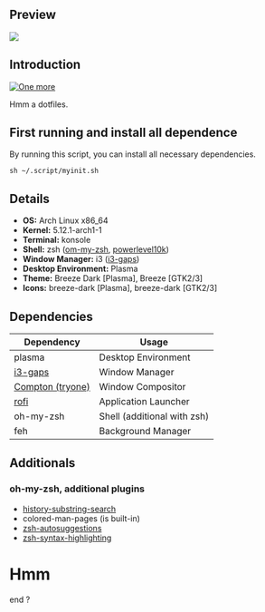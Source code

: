 ## Preview
![](https://ascencia.is-inside.me/sVWyeZD9.png)

## Introduction
[![One more](https://hitsofcode.com/github/AliasPedroKarim/dotfiles)](https://hitsofcode.com/github/AliasPedroKarim/dotfiles/view)


Hmm a dotfiles.

## First running and install all dependence
By running this script, you can install all necessary dependencies.

`sh ~/.script/myinit.sh`

## Details
- **OS:** Arch Linux x86_64
- **Kernel:** 5.12.1-arch1-1
- **Terminal:** konsole
- **Shell:** zsh ([om-my-zsh](https://ohmyz.sh/), [powerlevel10k](https://github.com/romkatv/powerlevel10k))
- **Window Manager:** i3 ([i3-gaps](https://github.com/Airblader/i3#i3-gaps))
- **Desktop Environment:** Plasma
- **Theme:** Breeze Dark [Plasma], Breeze [GTK2/3]
- **Icons:** breeze-dark [Plasma], breeze-dark [GTK2/3]

## Dependencies
Dependency          | Usage
------------------- | -------------------
plasma              | Desktop Environment
[i3-gaps](https://github.com/Airblader/i3#i3-gaps)             | Window Manager
[Compton (tryone)](https://github.com/tryone144/compton)    | Window Compositor
[rofi](https://github.com/adi1090x/rofi)                | Application Launcher
oh-my-zsh           | Shell (additional with zsh)
feh                 | Background Manager

## Additionals
### oh-my-zsh, additional plugins
- [history-substring-search](https://github.com/zsh-users/zsh-history-substring-search)
- colored-man-pages (is built-in)
- [zsh-autosuggestions](https://github.com/zsh-users/zsh-autosuggestions) 
- [zsh-syntax-highlighting](https://github.com/zsh-users/zsh-syntax-highlighting)

# Hmm
end ?
